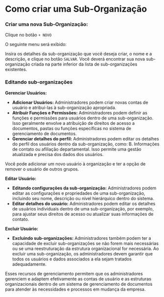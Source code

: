 # Como criar uma Sub-Organização

### Criar uma nova Sub-Organização:

Clique no botão `+ NOVO`

O seguinte menu será exibido:

Insira os detalhes da sub-organização que você deseja criar, o nome e a descrição, e clique no botão `SALVAR`. Você deverá encontrar sua nova sub-organização criada na parte inferior da lista de sub-organizações existentes.

### Editando sub-organizações

**Gerenciar Usuários:**

* **Adicionar Usuários:** Administradores podem criar novas contas de usuário e atribuí-las à sub-organização apropriada.
* **Atribuir Funções e Permissões:** Administradores podem definir as funções e permissões para usuários dentro de uma sub-organização. Isso geralmente envolve a atribuição de direitos de acesso a documentos, pastas ou funções específicas no sistema de gerenciamento de documentos.
* **Gerenciar detalhes do perfil:** Administradores podem editar os detalhes do perfil dos usuários dentro da sub-organização, como: B. Informações de contato ou afiliação departamental. Isso permite uma gestão atualizada e precisa dos dados dos usuários.

Você pode adicionar um novo usuário à organização e ter a opção de remover o usuário de outros grupos.

**Editar Usuário:**

* **Editando configurações da sub-organização:** Administradores podem editar as configurações e propriedades de uma sub-organização, incluindo seu nome, descrição ou nível hierárquico dentro do sistema.
* **Editar detalhes do usuário:** Administradores podem editar os detalhes de usuários individuais dentro de uma sub-organização, por exemplo, para ajustar seus direitos de acesso ou atualizar suas informações de contato.

**Excluir Usuário:**

* **Excluindo sub-organizações:** Administradores também podem ter a capacidade de excluir sub-organizações se não forem mais necessárias ou se uma reestruturação da estrutura organizacional for necessária. Ao excluir uma sub-organização, os administradores devem garantir que todos os usuários e dados associados a ela sejam tratados adequadamente.

Esses recursos de gerenciamento permitem que os administradores gerenciem e adaptem efetivamente as contas de usuário e as estruturas organizacionais dentro de um sistema de gerenciamento de documentos para atender às necessidades e processos em mudança da empresa.
